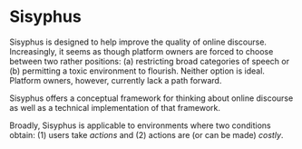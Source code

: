 # Sisyphus

Sisyphus is designed to help improve the quality of online discourse. Increasingly, it seems as though platform owners are forced to choose between two rather positions: (a) restricting broad categories of speech or (b) permitting a toxic environment to flourish. Neither option is ideal. Platform owners, however, currently lack a path forward.

Sisyphus offers a conceptual framework for thinking about online discourse as well as a technical implementation of that framework.

Broadly, Sisyphus is applicable to environments where two conditions obtain: (1) users take *actions* and (2) actions are (or can be made) *costly*.
